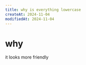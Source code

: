 ```yaml
---
title: why is everything lowercase
createAt: 2024-11-04
modifiedAt: 2024-11-04
---
```


# why

it looks more friendly

